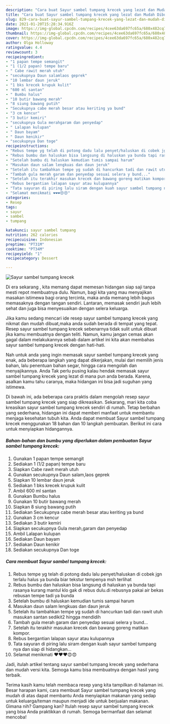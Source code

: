 ```yaml
---
description: "Cara buat Sayur sambel tumpang krecek yang lezat dan Mudah Dibuat"
title: "Cara buat Sayur sambel tumpang krecek yang lezat dan Mudah Dibuat"
slug: 829-cara-buat-sayur-sambel-tumpang-krecek-yang-lezat-dan-mudah-dibuat
date: 2021-01-20T15:28:34.916Z
image: https://img-global.cpcdn.com/recipes/4cee63da697fc65a/680x482cq70/sayur-sambel-tumpang-krecek-foto-resep-utama.jpg
thumbnail: https://img-global.cpcdn.com/recipes/4cee63da697fc65a/680x482cq70/sayur-sambel-tumpang-krecek-foto-resep-utama.jpg
cover: https://img-global.cpcdn.com/recipes/4cee63da697fc65a/680x482cq70/sayur-sambel-tumpang-krecek-foto-resep-utama.jpg
author: Olga Holloway
ratingvalue: 4.4
reviewcount: 3
recipeingredient:
- "1 papan tempe semangit"
- "1 (1/2 papan) tempe baru"
- " Cabe rawit merah utuh"
- "secukupnya Daun salamlaos geprek"
- "10 lembar daun jeruk"
- "1 bks krecek krupuk kulit"
- "600 ml santan"
- " Bumbu halus"
- "10 butir bawang merah"
- "8 siung bawang putih"
- "Secukupnya cabe merah besar atau keriting ya bund"
- "3 cm kencur"
- "3 butir kemiri"
- "secukupnya Gula merahgaram dan penyedap"
- " Lalapan kulupan"
- " Daun bayam"
- " Daun kenikir"
- "secukupnya Dan toge"
recipeinstructions:
- "Rebus tempe yg telah di potong dadu lalu penyet/haluskan di cobek jgn terlalu halus ya bunda biar tekstur tempenya msh terlihat"
- "Rebus bumbu dan haluskan bisa langsung di haluskan ya bunda tapi rasanya kurang mantul klo gak di rebus dulu.di rebusnya pakai air bekas rebusan tempe tadi ya bunda"
- "Setelah bumbu di haluskan kemudian tumis sampai harum"
- "Masukan daun salam lengkuas dan daun jeruk"
- "Setelah itu tambahkan tempe yg sudah di hancurkan tadi dan rawit utuh masukan santan sedikit2 hingga mendidih"
- "Tambah gula merah garam dan penyedap sesuai selera y bund..."
- "Setelah itu terakhir masukan krecek dan bawang goreng matikan kompor."
- "Rebus bergantian lalapan sayur atau kulupannya"
- "Tata sayuran di piring lalu siram dengan kuah sayur sambel tumpang nya dan siap di hidangkan..."
- "Selamat menikmati ❤️❤️❤️😍😍"
categories:
- Resep
tags:
- sayur
- sambel
- tumpang

katakunci: sayur sambel tumpang 
nutrition: 262 calories
recipecuisine: Indonesian
preptime: "PT31M"
cooktime: "PT34M"
recipeyield: "1"
recipecategory: Dessert

---
```



![Sayur sambel tumpang krecek](https://img-global.cpcdn.com/recipes/4cee63da697fc65a/680x482cq70/sayur-sambel-tumpang-krecek-foto-resep-utama.jpg)

Di era  sekarang , kita memang dapat memesan hidangan siap saji tanpa mesti repot membuatnya dulu. Namun, bagi kita yang mau menyajikan masakan istimewa bagi orang tercinta, maka anda memang lebih bagus memasaknya dengan tangan sendiri. Lantaran, memasak sendiri jauh lebih sehat dan juga bisa menyesuaikan dengan selera keluarga.

Jika kamu sedang mencari ide resep sayur sambel tumpang krecek yang nikmat dan mudah dibuat,maka anda sudah berada di tempat yang tepat. Resep sayur sambel tumpang krecek  sebenarnya tidak sulit untuk dibuat jika kamu membuatnya dengan teliti. Namun, kamu jangan cemas akan gagal dalam melakukannya 
sebab dalam artikel ini kita akan membahas sayur sambel tumpang krecek dengan hati-hati.  



Nah untuk anda yang ingin memasak sayur sambel tumpang krecek yang enak, ada beberapa langkah yang dapat dikerjakan, mulai dari memilih jenis bahan, lalu penentuan bahan segar, hingga cara mengolah dan menyajikannya. Anda Tak perlu pusing kalau hendak memasak sayur sambel tumpang krecek yang lezat di mana pun anda berada. Karena, asalkan kamu  tahu caranya, maka hidangan ini bisa jadi suguhan yang istimewa.

Di bawah ini, ada beberapa cara praktis  dalam mengolah resep sayur sambel tumpang krecek yang siap dikreasikan. Sekarang, mari kita coba kreasikan sayur sambel tumpang krecek sendiri di rumah. Tetap berbahan yang sederhana, hidangan ini dapat memberi manfaat untuk membantu menjaga kesehatan tubuh kita. Anda dapat membuat Sayur sambel tumpang krecek menggunakan 18 bahan dan 10 langkah pembuatan. Berikut ini cara untuk menyiapkan hidangannya.

<!--inarticleads1-->

##### Bahan-bahan dan bumbu yang diperlukan dalam pembuatan Sayur sambel tumpang krecek:

1. Gunakan 1 papan tempe semangit
1. Sediakan 1 (1/2 papan) tempe baru
1. Siapkan  Cabe rawit merah utuh
1. Gunakan secukupnya Daun salam,laos geprek
1. Siapkan 10 lembar daun jeruk
1. Sediakan 1 bks krecek krupuk kulit
1. Ambil 600 ml santan
1. Gunakan  Bumbu halus
1. Gunakan 10 butir bawang merah
1. Siapkan 8 siung bawang putih
1. Sediakan Secukupnya cabe merah besar atau keriting ya bund
1. Gunakan 3 cm kencur
1. Sediakan 3 butir kemiri
1. Siapkan secukupnya Gula merah,garam dan penyedap
1. Ambil  Lalapan kulupan
1. Sediakan  Daun bayam
1. Sediakan  Daun kenikir
1. Sediakan secukupnya Dan toge




<!--inarticleads2-->

##### Cara membuat Sayur sambel tumpang krecek:

1. Rebus tempe yg telah di potong dadu lalu penyet/haluskan di cobek jgn terlalu halus ya bunda biar tekstur tempenya msh terlihat
1. Rebus bumbu dan haluskan bisa langsung di haluskan ya bunda tapi rasanya kurang mantul klo gak di rebus dulu.di rebusnya pakai air bekas rebusan tempe tadi ya bunda
1. Setelah bumbu di haluskan kemudian tumis sampai harum
1. Masukan daun salam lengkuas dan daun jeruk
1. Setelah itu tambahkan tempe yg sudah di hancurkan tadi dan rawit utuh masukan santan sedikit2 hingga mendidih
1. Tambah gula merah garam dan penyedap sesuai selera y bund...
1. Setelah itu terakhir masukan krecek dan bawang goreng matikan kompor.
1. Rebus bergantian lalapan sayur atau kulupannya
1. Tata sayuran di piring lalu siram dengan kuah sayur sambel tumpang nya dan siap di hidangkan...
1. Selamat menikmati ❤️❤️❤️😍😍




Jadi, itulah artikel tentang  sayur sambel tumpang krecek  yang sederhana dan mudah versi kita. Semoga kamu bisa membuatnya dengan hasil yang terbaik. 

Terima kasih kamu telah membaca resep yang kita tampilkan di halaman ini. Besar harapan kami, cara membuat  Sayur sambel tumpang krecek yang mudah di atas dapat membantu Anda menyiapkan makanan yang sedap untuk keluarga/teman maupun menjadi ide untuk berjualan makanan. Gimana nih? Gampang kan? Itulah resep sayur sambel tumpang krecek yang bisa Anda praktikkan di rumah. Semoga bermanfaat dan selamat mencoba!

